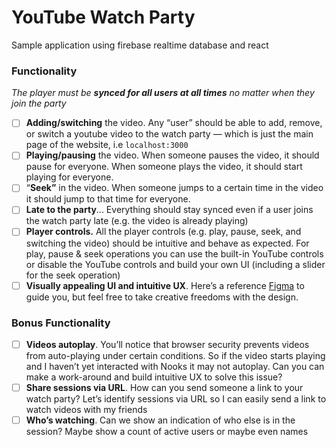 # YouTube Watch Party

Sample application using firebase realtime database and react

### Functionality
*The player must be **synced for all users at all times** no matter when they join the party*
- [ ] **Adding/switching** the video. Any “user” should be able to add, remove, or switch a youtube video to the watch party — which is just the main page of the website, i.e `localhost:3000`
- [ ] **Playing/pausing** the video. When someone pauses the video, it should pause for everyone. When someone plays the video, it should start playing for everyone.
- [ ] “**Seek”** in the video. When someone jumps to a certain time in the video it should jump to that time for everyone.
- [ ] **Late to the party**... Everything should stay synced even if a user joins the watch party late (e.g. the video is already playing)
- [ ] **Player controls.** All the player controls (e.g. play, pause, seek, and switching the video) should be intuitive and behave as expected. For play, pause & seek operations you can use the built-in YouTube controls or disable the YouTube controls and build your own UI (including a slider for the seek operation)
- [ ] **Visually appealing UI and intuitive UX**. Here’s a reference [Figma](https://www.figma.com/file/9gTAha5d0rIkwJb5k8wmFb/New-Features?node-id=2442%3A62758) to guide you, but feel free to take creative freedoms with the design.

### Bonus Functionality
- [ ] **Videos autoplay**. You’ll notice that browser security prevents videos from auto-playing under certain conditions. So if the video starts playing and I haven’t yet interacted with Nooks it may not autoplay. Can you can make a work-around and build intuitive UX to solve this issue?
- [ ] **Share sessions via URL**. How can you send someone a link to your watch party? Let’s identify sessions via URL so I can easily send a link to watch videos with my friends
- [ ] **Who’s watching**. Can we show an indication of who else is in the session? Maybe show a count of active users or maybe even names
